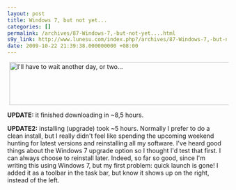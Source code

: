 ```yaml
---
layout: post
title: Windows 7, but not yet...
categories: []
permalink: /archives/87-Windows-7,-but-not-yet....html
s9y_link: http://www.lunesu.com/index.php?/archives/87-Windows-7,-but-not-yet....html
date: 2009-10-22 21:39:38.000000000 +08:00
---
```

<!-- s9ymdb:64 --><img class="serendipity_image_left" width="579" height="99" style="border: 0px; padding-left: 5px; padding-right: 5px;" src="http://www.lunesu.com/uploads/win7.PNG" alt="I'll have to wait another day, or two..." />

<strong>UPDATE:</strong> it finished downloading in ~8,5 hours.

<strong>UPDATE2:</strong> installing (upgrade) took ~5 hours. Normally I prefer to do a clean install, but I really didn't feel like spending the upcoming weekend hunting for latest versions and reinstalling all my software. I've heard good things about the Windows 7 upgrade option so I thought I'd test that first. I can always choose to reinstall later. Indeed, so far so good, since I'm writing this using Windows 7, but my first problem: quick launch is gone! I added it as a toolbar in the task bar, but know it shows up on the right, instead of the left.
